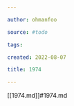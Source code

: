 ```yaml
---

author: ohmanfoo

source: #todo

tags: 

created: 2022-08-07

title: 1974

---
```

[[1974.md]]#1974.md